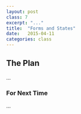 ```yaml
---
layout: post
class: 7
excerpt: "..."
title:  "Forms and States"
date:   2015-04-11
categories: class
---
```


## The Plan

...

### For Next Time

...